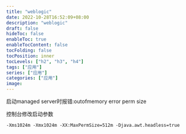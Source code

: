 ```yaml
---
title: "weblogic"
date: 2022-10-28T16:52:09+08:00
description: "weblogic"
draft: false
hideToc: false
enableToc: true
enableTocContent: false
tocFolding: false
tocPosition: inner
tocLevels: ["h2", "h3", "h4"]
tags: ["应用"]
series: ["应用"]
categories: ["应用"]
image:
---
```

启动managed server时报错:outofmemory error  perm size

控制台修改启动参数
```
-Xms1024m -Xmx1024m -XX:MaxPermSize=512m -Djava.awt.headless=true
```